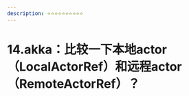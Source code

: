 ```yaml
---
description: ⭐⭐️⭐️⭐️⭐️⭐️⭐️⭐️⭐️⭐️
---
```


# 14.akka：比较一下本地actor（LocalActorRef）和远程actor（RemoteActorRef）？

